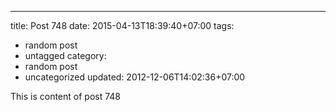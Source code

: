 ---
title: Post 748
date: 2015-04-13T18:39:40+07:00
tags:
  - random post
  - untagged
category:
  - random post
  - uncategorized
updated: 2012-12-06T14:02:36+07:00

This is content of post 748